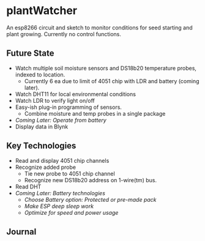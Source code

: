 # plantWatcher
An esp8266 circuit and sketch to monitor conditions for seed starting and plant growing. Currently no control functions. 

## Future State
* Watch multiple soil moisture sensors and DS18b20 temperature probes, indexed to location. 
   - Currently 6 ea due to limit of 4051 chip with LDR and battery (coming later).
* Watch DHT11 for local environmental conditions
* Watch LDR to verify light on/off
* Easy-ish plug-in programming of sensors. 
   - Combine moisture and temp probes in a single package
* _Coming Later: Operate from battery_
* Display data in Blynk 
   
## Key Technologies
* Read and display 4051 chip channels
* Recognize added probe
   - Tie new probe to 4051 chip channel
   - Recognize new DS18b20 address on 1-wire(tm) bus.
* Read DHT
* _Coming Later: Battery technologies_
   - _Choose Battery option: Protected or pre-made pack_
   - _Make ESP deep sleep work_
   - _Optimize for speed and power usage_

## Journal
